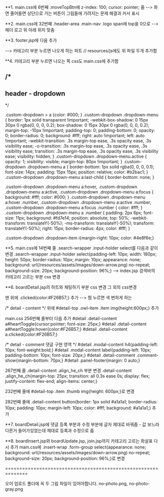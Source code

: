 

**1. main.css에 6번째 .moveTopBtn에 z-index: 100; cursor: pointer; 줌 --> 화면 줄어들면 상단으로 가는 버튼이 그림들에 가려지는 문제 해결과 커서 표시

**2. main.css에 32번째 .header-area .main-nav .logo span에 top을 0으로 --> 헤더 로고 위 아래 위치 맞춤

**3. footer.jsp에 다음 추가
<!-- Popper -->
<script src="/resources/assets/js/popper.min.js"></script>

<!-- Bootstrap -->
<script src="/resources/assets/js/bootstrap0819.min.js"></script>

<script>
/* header의 카테고리 */
$('.custom-dropdown').on('show.bs.dropdown', function() {
   var that = $(this);
  setTimeout(function(){
	  that.find('.dropdown-menu').addClass('active');
  }, 100);
});
$('.custom-dropdown').on('hide.bs.dropdown', function() {
  $(this).find('.dropdown-menu').removeClass('active');
});
/* //header의 카테고리 */
</script>


--> 카테고리 부분 누르면 나오게 하는 파트 // resources/js에도 위 파일 두개 추가함

**4. 카테고리 부분 누르면 나오는 쪽 css도 main.css에 추가함

/*
--------------------------------------
header - dropdown
--------------------------------------
*/

.custom-dropdown > a {color: #000; }
.custom-dropdown .dropdown-menu {
border: 1px solid transparent !important;
-webkit-box-shadow: 0 15px 30px 0 rgba(0, 0, 0, 0.2);
box-shadow: 0 15px 30px 0 rgba(0, 0, 0, 0.2);
margin-top: -10px !important;
padding-top: 0;
padding-bottom: 0;
opacity: 0;
border-radius: 0;
background: #fff;
right: auto !important;
left: auto !important;
-webkit-transition: .3s margin-top ease, .3s opacity ease, .3s visibility ease;
-o-transition: .3s margin-top ease, .3s opacity ease, .3s visibility ease;
transition: .3s margin-top ease, .3s opacity ease, .3s visibility ease;
visibility: hidden; }
.custom-dropdown .dropdown-menu.active {
    opacity: 1;
    visibility: visible;
    margin-top: 80px !important; }
.custom-dropdown .dropdown-menu a {
  border-bottom: 1px solid rgba(0, 0, 0, 0.1);
  font-size: 14px;
  padding: 15px 15px;
  position: relative;
  color: #b2bac1; }
.custom-dropdown .dropdown-menu a:last-child {
  border-bottom: none; }

.custom-dropdown .dropdown-menu a:hover, .custom-dropdown .dropdown-menu a:active, .custom-dropdown .dropdown-menu a:focus {
  background: #fff;
  color: #000; }
  .custom-dropdown .dropdown-menu a:hover .number, .custom-dropdown .dropdown-menu a:active .number, .custom-dropdown .dropdown-menu a:focus .number {
    color: #fff; }
.custom-dropdown .dropdown-menu a .number {
  padding: 2px 6px;
  font-size: 11px;
  background: #fd7e14;
  position: absolute;
  top: 50%;
  -webkit-transform: translateY(-50%);
  -ms-transform: translateY(-50%);
  transform: translateY(-50%);
  right: 15px;
  border-radius: 4px;
  color: #fff; }
  
.custom-dropdown .dropdown-item i{margin-right: 10px; color: #4e8f6e;}




**5. main.css에 14번째 줄 .search-wrapper .input-holder select를 다음과 같이 변경
.search-wrapper .input-holder select{padding-left: 10px; width: 180px; height: 50px; border-radius: 10px; margin: 10px; appearance: none; background: url(/resources/assets/images/down-arrow.png) no-repeat; background-size: 20px; background-position: 96%;}
--> index.jsp 검색바의 카테고리 고르는 부분 css 변경

**6. boardDetail.jsp의 하트와 채팅하기 부분 css 변경 그 외의 css변경

맨 위에 .clicked{color:#F26B57;} 추가 --> 찜 누르면 색 변하게 하는

/* detail - content */ 위에 #detail-top .owl-item .item img{height:600px;} 추가

main.css 256번째 줄부터 다음 추가
#detail .detail-content a#heartToggle{cursor:pointer; font-size: 25px;}
#detail .detail-content a#heartToggle:hover{color:#F26B57;}
#detail .detail-content a.clicked{color:#F26B57;}

/* detail - comment 댓글 구현 영역 */
#detail .modal-content h4{padding-left: 10px; font-weight:bold;}
#detail .modal-content label{padding-left: 10px; padding-bottom: 10px; font-size: 20px;}
#detail .detail-comment .comment-show{margin-bottom: 70px;}
#detail .panel-footer{margin: 0 auto;}

267번째 줄 .detail-content .align_he_ch 부분 변경
.detail-content .align_he_ch{margin-top: 25px; transition: all 0.3s ease 0s; display: flex; justify-content: flex-end; align-items: center;}


232번째 줄에 #detail-top .item .thumb img{height: 600px;}로 변경

282번째 줄에 .detail-content button{border: 1px solid #a1a1a1; border-radius: 10px; padding: 10px; margin-left: 10px; color: #fff; background: #a1a1a1;} 추가


**7. boardDetail.jsp에 댓글 등록 부분과 수정 부분에 글자 제대로 바꿔줌 - 값 보느라 다른거 들어가있었는데 제대로 등록과 수정으로 줌

**8. boardInsert.jsp와 boardUpdate.jsp, join.jsp까지 카테고리 고르는 화살표 다시 추가
main.css에 .insert-wrap .form-group select{appearance: none; background: url(/resources/assets/images/down-arrow.png) no-repeat; background-size: 20px; background-position: 96%;}로 변경



==============================================================

오이 업로드 폴더에 꼭 두 그림 파일이 있어야합니다.
no-photo.png, no-photo-gray.png